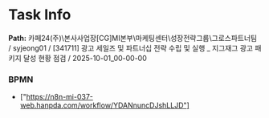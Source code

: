 # Task Info

**Path:** 카페24(주)\본사사업장\[CG]MI본부\마케팅센터\성장전략그룹\그로스파트너팀 / syjeong01 / [341711] 광고 세일즈 및 파트너십 전략 수립 및 실행 _ 지그재그 광고 패키지 달성 현황 점검 / 2025-10-01_00-00-00

### BPMN
- ["https://n8n-mi-037-web.hanpda.com/workflow/YDANnuncDJshLLJD"]

